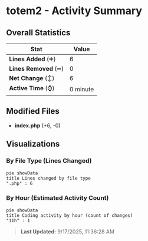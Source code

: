 # totem2 - Activity Summary 

## Overall Statistics

| Stat                   | Value                                                             |
| ---------------------- | ----------------------------------------------------------------- |
| **Lines Added** (➕)   | 6                                          |
| **Lines Removed** (➖) | 0                                        |
| **Net Change** (↕)    | 6                |
| **Active Time** (⌚)   | 0 minute |


## Modified Files
- **index.php** (+6, -0)

## Visualizations

### By File Type (Lines Changed)

```mermaid
pie showData
title Lines changed by file type
".php" : 6
```

### By Hour (Estimated Activity Count)

```mermaid
pie showData
title Coding activity by hour (count of changes)
"11h" : 1
```


> **Last Updated:** 9/17/2025, 11:36:28 AM